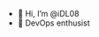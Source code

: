 - 👋 Hi, I’m @iDL08
- 🌱 DevOps enthusist


<!---
iDL08/iDL08 is a ✨ special ✨ repository because its `README.md` (this file) appears on your GitHub profile.
You can click the Preview link to take a look at your changes.
--->
